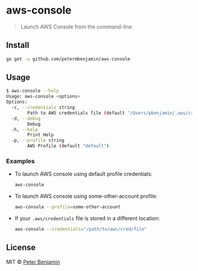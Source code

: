 # aws-console

> Launch AWS Console from the command-line

## Install

```sh
go get -u github.com/petermbenjamin/aws-console
```

## Usage

```sh
$ aws-console --help
Usage: aws-console <options>
Options:
  -c, --credentials string
        Path to AWS credentials file (default "/Users/pbenjamin/.aws/credentials")
  -d, --debug
        Debug
  -h, --help
        Print Help
  -p, --profile string
        AWS Profile (default "default")
```

### Examples

- To launch AWS console using default profile credentials:
  ```sh
  aws-console
  ```
- To launch AWS console using some-other-account profile:
  ```sh
  aws-console --profile=some-other-account
  ```
- If your `.aws/credentials` file is stored in a different location:
  ```sh
  aws-console --credentials="/path/to/aws/cred/file"
  ```

## License

MIT &copy; [Peter Benjamin](https://github.com/petermbenjamin)
